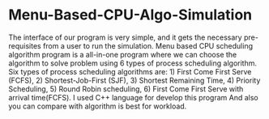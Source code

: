 # Menu-Based-CPU-Algo-Simulation


The interface of our program is very simple, and it gets the necessary pre-requisites from a user to run the simulation. 
Menu based CPU scheduling algorithm program is a all-in-one program where we can choose the algorithm to solve problem using 6 types of process scheduling 
algorithm. Six types of process scheduling algorithms are: 1) First Come First Serve (FCFS), 2) Shortest-Job-First (SJF),
3) Shortest Remaining Time, 4) Priority Scheduling, 5) Round Robin scheduling, 6) First Come First Serve with arrival time(FCFS). 
I used C++ language for develop this program
And also you can compare with algorithm is best for workload.
